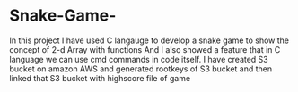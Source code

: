 # Snake-Game-

In this project I have used C langauge to develop a snake game to show the concept of 2-d Array with functions
And I also showed a feature that in C language we can use cmd commands in code itself. 
I have created S3 bucket on amazon AWS and generated rootkeys of S3 bucket and then linked that S3 bucket with highscore file of game
